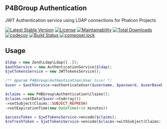P4BGroup Authentication
---

JWT Authentication service using LDAP connections for Phalcon Projects

[![Latest Stable Version](https://poser.pugx.org/p4bgroup/ldap-jwt-authentication/v/stable)](https://packagist.org/packages/p4bgroup/ldap-jwt-authentication) [![License](https://poser.pugx.org/p4bgroup/ldap-jwt-authentication/license)](https://packagist.org/packages/p4bgroup/ldap-jwt-authentication)  [![Maintainability](https://api.codeclimate.com/v1/badges/69d207e90a5a0382b6a7/maintainability)](https://codeclimate.com/github/P4BGroup/ldap-jwt-authentication/maintainability) [![Total Downloads](https://poser.pugx.org/p4bgroup/ldap-jwt-authentication/downloads)](https://packagist.org/packages/p4bgroup/ldap-jwt-authentication)  [![codecov](https://codecov.io/gh/P4BGroup/ldap-jwt-authentication/branch/master/graph/badge.svg)](https://codecov.io/gh/P4BGroup/ldap-jwt-authentication) [![Build Status](https://travis-ci.com/P4BGroup/ldap-jwt-authentication.svg?branch=master)](https://travis-ci.com/P4BGroup/ldap-jwt-authentication) [![composer.lock](https://poser.pugx.org/p4bgroup/ldap-jwt-authentication/composerlock)](https://packagist.org/packages/p4bgroup/ldap-jwt-authentication)

Usage
--- 

```php
$ldap = new Zend\Ldap\Ldap([..]);
$authService = new AuthenticationService($ldap);
$jwtTokensService = new JWTTokensService();

/** @param P4BGroup\Authentication\User $user */
$user = $authService->authenticateUser($username, $password, $userBaseDn);

$claims = new P4BGroup\Authentication\Claims();
$claims->setData($user->toArray())
->setSubject(Claims::SUBJECT_REFRESH)
->setExpirationTime(new DateTime(+10 minutes))

$accessToken = $jwtTokensService->encode($claims);
$refreshToken = $jwtTokensService->encode($claims->withSubject(Claims::SUBJECT_REFRESH)->withExpirationTime(new DateTime("+1 hour"));
```

